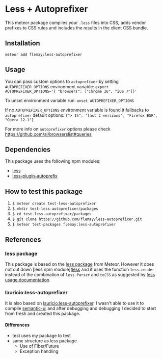 Less + Autoprefixer
===================

This meteor package compiles your `.less` files into CSS, adds vendor prefixes to CSS rules and includes the results in the client CSS bundle.

Installation
------------

    meteor add flemay:less-autoprefixer

Usage
-----

You can pass custom options to `autoprefixer` by setting `AUTOPREFIXER_OPTIONS` environment variable: `export AUTOPREFIXER_OPTIONS='{ "browsers": ["Chrome 36", "iOS 7"]}'`

To unset environment variable run: `unset AUTOPREFIXER_OPTIONS`

If no `AUTOPREFIXER_OPTIONS` environment variable is found it fallbacks to `autoprefixer` default options: `["> 1%", "last 2 versions", "Firefox ESR", "Opera 12.1"]`

For more info on `autoprefixer` options please check https://github.com/ai/browserslist#queries

Dependencies
------------

This package uses the following npm modules:

- [less](https://www.npmjs.com/package/less)
- [less-plugin-autoprefix](https://www.npmjs.com/package/less-plugin-autoprefix)

How to test this package
------------------------

1. `$ meteor create test-less-autoprefixer`
2. `$ mkdir test-less-autoprefixer/packages`
3. `$ cd test-less-autoprefixer/packages`
4. `$ git clone https://github.com/flemay/less-autoprefixer.git`
5. `$ meteor test-packages flemay:less-autoprefixer`

References
----------

### less package

This package is based on the [less package](https://github.com/meteor/meteor/tree/devel/packages/less) from Meteor. However it does not cut down [less npm module]([less](https://www.npmjs.com/package/less) and it uses the function `less.render` instead of the combination of `less.Parser` and `toCSS` as suggested by [less usage documentation](http://lesscss.org/usage/#programmatic-usage).

### lauricio:less-autoprefixer

It is also based on [lauricio:less-autoprefixer]( https://atmospherejs.com/lauricio/less-autoprefixer). I wasn't able to use it to compile [semantic-ui](http://semantic-ui.com/) and after debugging and debugging I decided to start from fresh and created this package.

#### Differences

- test uses my package to test
- same structure as less package
  - Use of Fiber/Future
  - Exception handling
